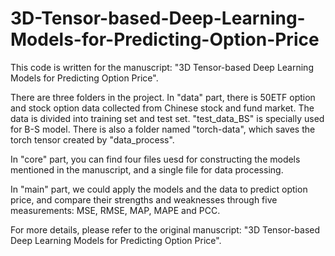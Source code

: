 # 3D-Tensor-based-Deep-Learning-Models-for-Predicting-Option-Price
This code is written for the manuscript: "3D Tensor-based Deep Learning Models for Predicting Option Price". 

There are three folders in the project. In "data" part, there is 50ETF option and stock option data collected from Chinese stock and fund market. The data is divided into training set and test set. "test_data_BS" is specially used for B-S model. There is also a folder named "torch-data", which saves the torch tensor created by "data_process".

In "core" part, you can find four files uesd for constructing the models mentioned in the manuscript, and a single file for data processing.

In "main" part, we could apply the models and the data to predict option price, and compare their strengths and weaknesses through five measurements: MSE, RMSE, MAP, MAPE and PCC.

For more details, please refer to the original manuscript: "3D Tensor-based Deep Learning Models for Predicting Option Price".

